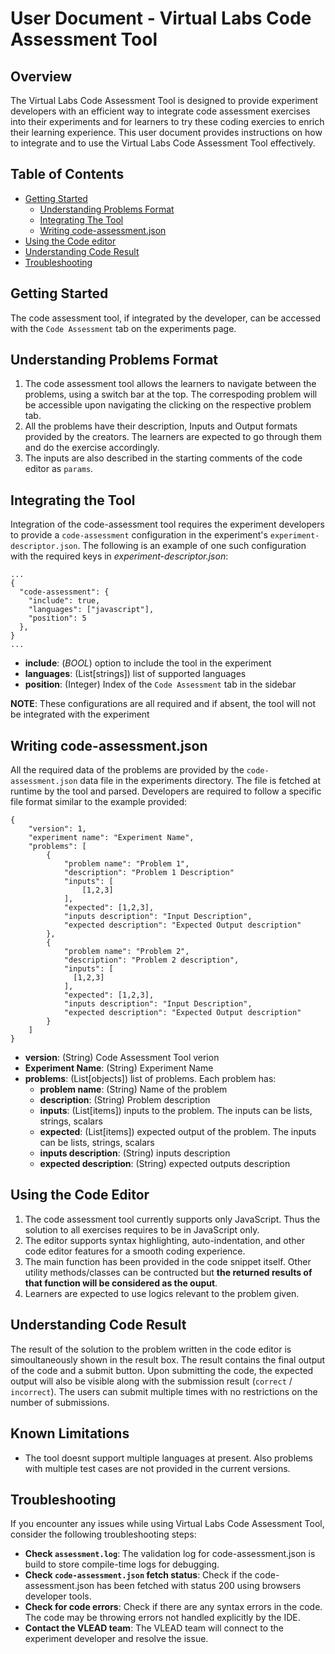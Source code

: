 # User Document - Virtual Labs Code Assessment Tool

## Overview

The Virtual Labs Code Assessment Tool is designed to provide experiment developers with an efficient way to integrate code assessment exercises into their experiments and for learners to try these coding exercies to enrich their learning experience. This user document provides instructions on how to integrate and to use the Virtual Labs Code Assessment Tool effectively.

## Table of Contents

- [Getting Started](#getting-started)
  - [Understanding Problems Format](#understanding-problems-format)
  - [Integrating The Tool](#integrating-the-tool)
  - [Writing code-assessment.json](#writing-code-assessment.json)
- [Using the Code editor](#using-the-code-editor)
- [Understanding Code Result](#understanding-code-result)
- [Troubleshooting](#troubleshooting)

## Getting Started

The code assessment tool, if integrated by the developer, can be accessed with the `Code Assessment` tab on the experiments page.

## Understanding Problems Format

1. The code assessment tool allows the learners to navigate between the problems, using a switch bar at the top. The correspoding problem will be accessible upon navigating the clicking on the respective problem tab. 
2. All the problems have their description, Inputs and Output formats provided by the creators. The learners are expected to go through them and do the exercise accordingly.
3. The inputs are also described in the starting comments of the code editor as `params`.

## Integrating the Tool

Integration of the code-assessment tool requires the experiment developers to provide a `code-assessment` configuration in the experiment's `experiment-descriptor.json`. The following is an example of one such configuration with the required keys in *experiment-descriptor.json*:
```
...
{
  "code-assessment": {
    "include": true,
    "languages": ["javascript"],
    "position": 5
  },
}
...
```
- **include**: (*BOOL*) option to include the tool in the experiment
- **languages**: (List[strings]) list of supported languages
- **position**: (Integer) Index of the `Code Assessment` tab in the sidebar

**NOTE**: These configurations are all required and if absent, the tool will not be integrated with the experiment

## Writing code-assessment.json

All the required data of the problems are provided by the   `code-assessment.json` data file in the experiments directory. The file is fetched at runtime by the tool and parsed. Developers are required to follow a specific file format similar to the example provided:
```
{
    "version": 1,
    "experiment name": "Experiment Name",
    "problems": [
        {
            "problem name": "Problem 1",
            "description": "Problem 1 Description"
            "inputs": [
                [1,2,3]
            ],
            "expected": [1,2,3],
            "inputs description": "Input Description",
            "expected description": "Expected Output description"
        },
        {
            "problem name": "Problem 2",
            "description": "Problem 2 description",
            "inputs": [
              [1,2,3]
            ],
            "expected": [1,2,3],
            "inputs description": "Input Description",
            "expected description": "Expected Output description"
        }
    ]
}
```
- **version**: (String) Code Assessment Tool verion
- **Experiment Name**: (String) Experiment Name
- **problems**: (List[objects]) list of problems. Each problem has:
  - **problem name**: (String) Name of the problem
  - **description**: (String) Problem description
  - **inputs**: (List[items]) inputs to the problem. The inputs can be lists, strings, scalars
  - **expected**: (List[items]) expected output of the problem. The inputs can be lists, strings, scalars
  - **inputs description**: (String) inputs description
  - **expected description**: (String) expected outputs description

## Using the Code Editor
1. The code assessment tool currently supports only JavaScript. Thus the solution to all exercises requires to be in JavaScript only.
2. The editor supports syntax highlighting, auto-indentation, and other code editor features for a smooth coding experience.
3. The main function has been provided in the code snippet itself. Other utility methods/classes can be contructed but **the returned results of that function will be considered as the ouput**.
4. Learners are expected to use logics relevant to the problem given.

## Understanding Code Result

The result of the solution to the problem written in the code editor is simoultaneously shown in the result box. The result contains the final output of the code and a submit button. Upon submitting the code, the expected output will also be visible along with the submission result (`correct` / `incorrect`). The users can submit multiple times with no restrictions on the number of submissions.

## Known Limitations

- The tool doesnt support multiple languages at present. Also problems with multiple test cases are not provided in the current versions.

## Troubleshooting

If you encounter any issues while using Virtual Labs Code Assessment Tool, consider the following troubleshooting steps:


- **Check `assessment.log`**: The validation log for code-assessment.json is build to store compile-time logs for debugging.
- **Check `code-assessment.json` fetch status**: Check if the code-assessment.json has been fetched with status 200 using browsers developer tools.
- **Check for code errors**: Check if there are any syntax errors in the code. The code may be throwing errors not handled explicitly by the IDE.
- **Contact the VLEAD team**: The VLEAD team will connect to the experiment developer and resolve the issue.
